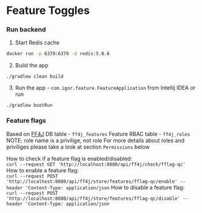 # Feature Toggles

### Run backend 
1. Start Redis cache 
```bash
docker run -p 6379:6379 -d redis:5.0.6
```
2. Build the app 
```
./gradlew clean build
```
3. Run the app - `com.igor.feature.FeatureApplication` from Intellij IDEA
or run 
```
./gradlew bootRun
```

### Feature flags
Based on [FF4J](https://github.com/ff4j/ff4j)
DB table - `ff4j_features`
Feature RBAC table - `ff4j_roles`
NOTE: role name is a privilige, not role
For more details about roles and priviliges please take a look at section `Permissions` below

How to check if a feature flag is enabled/disabled: </br>
`
curl --request GET 'http://localhost:8080/api/ff4j/check/fflag-qc'
`
How to enable a feature flag: </br>
`
curl --request POST 'http://localhost:8080/api/ff4j/store/features/fflag-qc/enable' --header 'Content-Type: application/json
`
How to disable a feature flag: </br>
`
curl --request POST 'http://localhost:8080/api/ff4j/store/features/fflag-qc/disable' --header 'Content-Type: application/json
`
